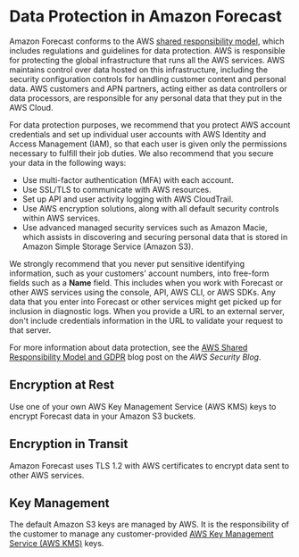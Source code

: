 # Data Protection in Amazon Forecast<a name="data-protection"></a>

Amazon Forecast conforms to the AWS [shared responsibility model](http://aws.amazon.com/compliance/shared-responsibility-model/), which includes regulations and guidelines for data protection\. AWS is responsible for protecting the global infrastructure that runs all the AWS services\. AWS maintains control over data hosted on this infrastructure, including the security configuration controls for handling customer content and personal data\. AWS customers and APN partners, acting either as data controllers or data processors, are responsible for any personal data that they put in the AWS Cloud\. 

For data protection purposes, we recommend that you protect AWS account credentials and set up individual user accounts with AWS Identity and Access Management \(IAM\), so that each user is given only the permissions necessary to fulfill their job duties\. We also recommend that you secure your data in the following ways:
+ Use multi\-factor authentication \(MFA\) with each account\.
+ Use SSL/TLS to communicate with AWS resources\.
+ Set up API and user activity logging with AWS CloudTrail\.
+ Use AWS encryption solutions, along with all default security controls within AWS services\.
+ Use advanced managed security services such as Amazon Macie, which assists in discovering and securing personal data that is stored in Amazon Simple Storage Service  \(Amazon S3\)\.

We strongly recommend that you never put sensitive identifying information, such as your customers' account numbers, into free\-form fields such as a **Name** field\. This includes when you work with Forecast or other AWS services using the console, API, AWS CLI, or AWS SDKs\. Any data that you enter into Forecast or other services might get picked up for inclusion in diagnostic logs\. When you provide a URL to an external server, don't include credentials information in the URL to validate your request to that server\.

For more information about data protection, see the [AWS Shared Responsibility Model and GDPR](http://aws.amazon.com/blogs/security/the-aws-shared-responsibility-model-and-gdpr/) blog post on the *AWS Security Blog*\.

## Encryption at Rest<a name="encryption-at-rest"></a>

Use one of your own AWS Key Management Service \(AWS KMS\) keys to encrypt Forecast data in your Amazon S3 buckets\.

## Encryption in Transit<a name="encryption-in-transit"></a>

Amazon Forecast uses TLS 1\.2 with AWS certificates to encrypt data sent to other AWS services\.

## Key Management<a name="key-management"></a>

The default Amazon S3 keys are managed by AWS\. It is the responsibility of the customer to manage any customer\-provided [AWS Key Management Service \(AWS KMS\)](https://docs.aws.amazon.com/kms/latest/developerguide/overview.html) keys\.